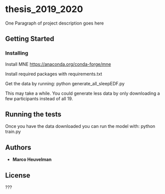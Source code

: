 # thesis_2019_2020

One Paragraph of project description goes here

## Getting Started


### Installing

Install MNE https://anaconda.org/conda-forge/mne

Install required packages with requirements.txt

Get the data by running: python generate_all_sleepEDF.py

This may take a while. You could generate less data by only downloading a few participants instead of all 19.

## Running the tests

Once you have the data downloaded you can run the model with: python train.py


## Authors

* **Marco Heuvelman** 

## License

???


